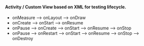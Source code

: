 #### Activity / Custom View based on XML for testing lifecycle.

- onMeasure --> onLayout --> onDraw
- onCreate --> onStart --> onResume
- onPause --> onCreate --> onStart --> onResume --> onStop
- onPause --> onRestart --> onStart --> onResume --> onStop --> onDestroy